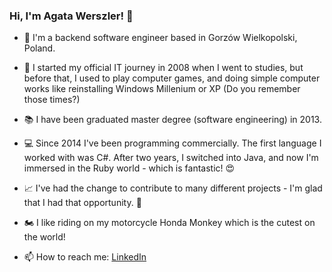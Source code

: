 ### Hi, I'm Agata Werszler! 👋

- :house_with_garden: I'm a backend software engineer based in Gorzów Wielkopolski, Poland. 

- :floppy_disk: I started my official IT journey in 2008 when I went to studies, but before that, I used to play computer games, and doing simple computer works like reinstalling Windows Millenium or XP (Do you remember those times?)

- :books: I have been graduated master degree (software engineering) in 2013.

- :computer: Since 2014 I've been programming commercially. The first language I worked with was C#. After two years, I switched into Java, and now I'm immersed in the Ruby world - which is fantastic! :heart_eyes:

- :chart_with_upwards_trend: I've had the change to contribute to many different projects - I'm glad that I had that opportunity. :pray:

- :motorcycle: I like riding on my motorcycle Honda Monkey which is the cutest on the world!

- 📫 How to reach me: <a href="https://www.linkedin.com/in/ag4ta/">LinkedIn</a>

